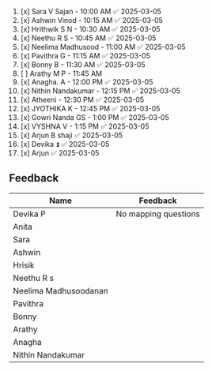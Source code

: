 
1. [x] Sara V Sajan - 10:00 AM ✅ 2025-03-05
2. [x] Ashwin Vinod - 10:15 AM ✅ 2025-03-05
3. [x] Hrithwik S N - 10:30 AM ✅ 2025-03-05
4. [x] Neethu R S - 10:45 AM ✅ 2025-03-05
5. [x] Neelima Madhusood - 11:00 AM ✅ 2025-03-05
6. [x] Pavithra G - 11:15 AM ✅ 2025-03-05
7. [x] Bonny B - 11:30 AM ✅ 2025-03-05
8. [ ] Arathy M P - 11:45 AM  
9. [x] Anagha. A - 12:00 PM ✅ 2025-03-05
10. [x] Nithin Nandakumar - 12:15 PM ✅ 2025-03-05
11. [x] Atheeni - 12:30 PM ✅ 2025-03-05
12. [x] JYOTHIKA K - 12:45 PM ✅ 2025-03-05
13. [x] Gowri Nanda GS - 1:00 PM ✅ 2025-03-05
14. [x] VYSHNA V - 1:15 PM ✅ 2025-03-05
15. [x] Arjun B shaji ✅ 2025-03-05
16. [x] Devika ⏫ ✅ 2025-03-05
17. [x] Arjun ✅ 2025-03-05

## Feedback

| **Name**              | **Feedback**         |
| --------------------- | -------------------- |
| Devika P              | No mapping questions |
| Anita                 |                      |
| Sara                  |                      |
| Ashwin                |                      |
| Hrisik                |                      |
| Neethu R s            |                      |
| Neelima Madhusoodanan |                      |
| Pavithra              |                      |
| Bonny                 |                      |
| Arathy                |                      |
| Anagha                |                      |
| Nithin Nandakumar     |                      |

